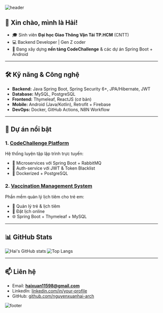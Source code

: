 <!-- Banner hoặc hình minh họa cá nhân (có thể dùng ảnh từ https://capsule-render.vercel.app/) -->
![header](https://capsule-render.vercel.app/api?type=waving&color=0:00c6ff,100:0072ff&height=180&section=header&text=Nguyễn%20Xuân%20Hải&fontSize=35&fontColor=ffffff&animation=fadeIn)

## 👋 Xin chào, mình là Hải!
- 🎓 Sinh viên **Đại học Giao Thông Vận Tải TP.HCM** (CNTT)
- 💻 Backend Developer | Gen Z coder
- 🚀 Đang xây dựng **nền tảng CodeChallenge** & các dự án Spring Boot + Android

---

## 🛠️ Kỹ năng & Công nghệ
- **Backend:** Java Spring Boot, Spring Security 6+, JPA/Hibernate, JWT
- **Database:** MySQL, PostgreSQL
- **Frontend:** Thymeleaf, ReactJS (cơ bản)
- **Mobile:** Android (Java/Kotlin), Retrofit + Firebase
- **DevOps:** Docker, GitHub Actions, N8N Workflow

---

## 🌟 Dự án nổi bật

### 1. [**CodeChallenge Platform**](https://github.com/nguyenxuanhai-arch/CodeChallenging)
Hệ thống luyện tập lập trình trực tuyến:
- 🧩 Microservices với Spring Boot + RabbitMQ
- 🔐 Auth-service với JWT & Token Blacklist
- 🐳 Dockerized + PostgreSQL

### 2. [**Vaccination Management System**](https://github.com/nguyenxuanhai-arch/ChildVaccineScheduleTrackingSystem)
Phần mềm quản lý lịch tiêm cho trẻ em:
- 👶 Quản lý trẻ & lịch tiêm
- 📅 Đặt lịch online
- 🌐 Spring Boot + Thymeleaf + MySQL

---

## 📊 GitHub Stats
![Hai's GitHub stats](https://github-readme-stats.vercel.app/api?username=nguyenxuanhai-arch&show_icons=true&theme=tokyonight)
![Top Langs](https://github-readme-stats.vercel.app/api/top-langs/?username=nguyenxuanhai-arch&layout=compact&theme=tokyonight)

---

## 📫 Liên hệ
- Email: **haixuan11598@gmail.com**
- LinkedIn: [linkedin.com/in/your-profile](https://linkedin.com/in/hải-nguyễn-980969326/)
- GitHub: [github.com/nguyenxuanhai-arch](https://github.com/nguyenxuanhai-arch)

![footer](https://capsule-render.vercel.app/api?type=waving&color=0:0072ff,100:00c6ff&height=120&section=footer)
